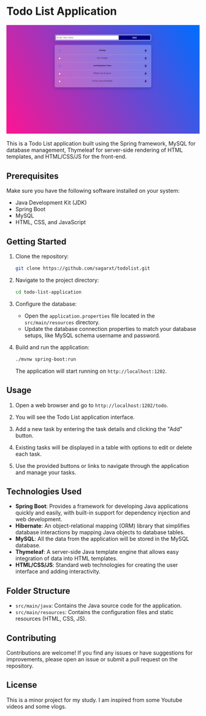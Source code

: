 # Todo List Application

<img src="https://github.com/sagarxt/todolist/blob/master/assets/todolist-preview.png">

This is a Todo List application built using the Spring framework, MySQL for database management, Thymeleaf for server-side rendering of HTML templates, and HTML/CSS/JS for the front-end.

## Prerequisites

Make sure you have the following software installed on your system:

- Java Development Kit (JDK)
- Spring Boot
- MySQL
- HTML, CSS, and JavaScript

## Getting Started

1. Clone the repository:

   ```bash
   git clone https://github.com/sagarxt/todolist.git
   ```

2. Navigate to the project directory:

   ```bash
   cd todo-list-application
   ```

3. Configure the database:

   - Open the `application.properties` file located in the `src/main/resources` directory.
   - Update the database connection properties to match your database setups, like MySQL schema username and password.

4. Build and run the application:

   ```bash
   ./mvnw spring-boot:run
   ```

   The application will start running on `http://localhost:1202`.

## Usage

1. Open a web browser and go to `http://localhost:1202/todo`.

2. You will see the Todo List application interface.

3. Add a new task by entering the task details and clicking the "Add" button.

4. Existing tasks will be displayed in a table with options to edit or delete each task.

5. Use the provided buttons or links to navigate through the application and manage your tasks.

## Technologies Used

- **Spring Boot**: Provides a framework for developing Java applications quickly and easily, with built-in support for dependency injection and web development.
- **Hibernate**: An object-relational mapping (ORM) library that simplifies database interactions by mapping Java objects to database tables.
- **MySQL**: All the data from the application will be stored in the MySQL database.
- **Thymeleaf**: A server-side Java template engine that allows easy integration of data into HTML templates.
- **HTML/CSS/JS**: Standard web technologies for creating the user interface and adding interactivity.

## Folder Structure

- `src/main/java`: Contains the Java source code for the application.
- `src/main/resources`: Contains the configuration files and static resources (HTML, CSS, JS).

## Contributing

Contributions are welcome! If you find any issues or have suggestions for improvements, please open an issue or submit a pull request on the repository.

## License

This is a minor project for my study. I am inspired from some Youtube videos and some vlogs.
